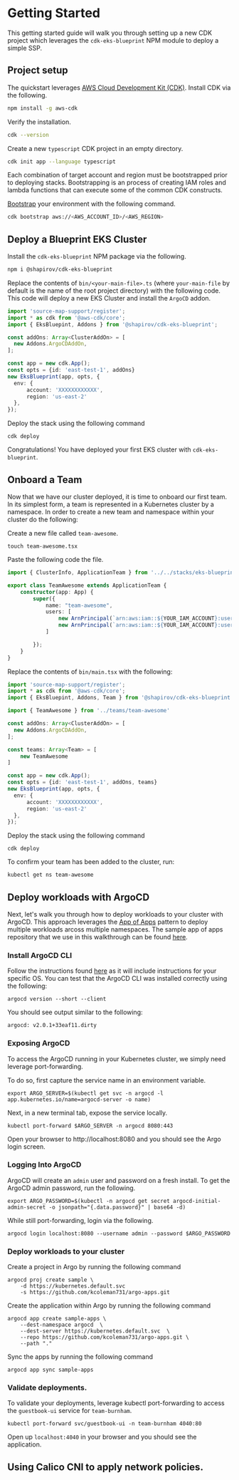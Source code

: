 # Getting Started 

This getting started guide will walk you through setting up a new CDK project which leverages the `cdk-eks-blueprint` NPM module to deploy a simple SSP. 

## Project setup

The quickstart leverages [AWS Cloud Development Kit (CDK)](https://aws.amazon.com/cdk/). Install CDK via the following.

```bash
npm install -g aws-cdk
```

Verify the installation.

```bash
cdk --version
```

Create a new `typescript` CDK project in an empty directory.

```bash
cdk init app --language typescript
```

Each combination of target account and region must be bootstrapped prior to deploying stacks.
Bootstrapping is an process of creating IAM roles and lambda functions that can execute some of the common CDK constructs.

[Bootstrap](https://docs.aws.amazon.com/cdk/latest/guide/bootstrapping.html) your environment with the following command. 

```bash
cdk bootstrap aws://<AWS_ACCOUNT_ID>/<AWS_REGION>
```

## Deploy a Blueprint EKS Cluster

Install the `cdk-eks-blueprint` NPM package via the following.

```bash
npm i @shapirov/cdk-eks-blueprint
```

Replace the contents of `bin/<your-main-file>.ts` (where `your-main-file` by default is the name of the root project directory) with the following code. This code will deploy a new EKS Cluster and install the `ArgoCD` addon.

```typescript
import 'source-map-support/register';
import * as cdk from '@aws-cdk/core';
import { EksBluepint, Addons } from '@shapirov/cdk-eks-blueprint';

const addOns: Array<ClusterAddOn> = [
  new Addons.ArgoCDAddOn,
];

const app = new cdk.App();
const opts = {id: 'east-test-1', addOns}
new EksBlueprint(app, opts, {
  env: {
      account: 'XXXXXXXXXXXX',
      region: 'us-east-2'
  },
});
```

Deploy the stack using the following command

```
cdk deploy
```

Congratulations! You have deployed your first EKS cluster with `cdk-eks-blueprint`. 

## Onboard a Team

Now that we have our cluster deployed, it is time to onboard our first team. In its simplest form, a team is represented in a Kubernetes cluster by a namespace. In order to create a new team and namespace within your cluster do the following:

Create a new file called `team-awesome`.

```
touch team-awesome.tsx
```

Paste the following code the file. 

```typescript
import { ClusterInfo, ApplicationTeam } from '../../stacks/eks-blueprint-stack';

export class TeamAwesome extends ApplicationTeam {
    constructor(app: App) {
        super({
            name: "team-awesome",
            users: [
                new ArnPrincipal(`arn:aws:iam::${YOUR_IAM_ACCOUNT}:user/user1`),  
                new ArnPrincipal(`arn:aws:iam::${YOUR_IAM_ACCOUNT}:user/user2`)
            ]

        });
    }
}
```

Replace the contents of `bin/main.tsx` with the following:

```typescript
import 'source-map-support/register';
import * as cdk from '@aws-cdk/core';
import { EksBluepint, Addons, Team } from '@shapirov/cdk-eks-blueprint';

import { TeamAwesome } from '../teams/team-awesome'

const addOns: Array<ClusterAddOn> = [
  new Addons.ArgoCDAddOn,
];

const teams: Array<Team> = [
    new TeamAwesome
]

const app = new cdk.App();
const opts = {id: 'east-test-1', addOns, teams}
new EksBlueprint(app, opts, {
  env: {
      account: 'XXXXXXXXXXXX',
      region: 'us-east-2'
  },
});
```

Deploy the stack using the following command

```
cdk deploy
```

To confirm your team has been added to the cluster, run:

```bash 
kubectl get ns team-awesome
```

## Deploy workloads with ArgoCD

Next, let's walk you through how to deploy workloads to your cluster with ArgoCD. This approach leverages the [App of Apps](https://argoproj.github.io/argo-cd/operator-manual/cluster-bootstrapping/#app-of-apps-pattern) pattern to deploy multiple workloads arcoss multiple namespaces. The sample app of apps repository that we use in this walkthrough can be found [here](https://github.com/kcoleman731/argo-apps.git).

### Install ArgoCD CLI

Follow the instructions found [here](https://argoproj.github.io/argo-cd/cli_installation/) as it will include instructions for your specific OS. You can test that the ArgoCD CLI was installed correctly using the following:

```
argocd version --short --client
```

You should see output similar to the following:

```
argocd: v2.0.1+33eaf11.dirty
```

### Exposing ArgoCD

To access the ArgoCD running in your Kubernetes cluster, we simply need leverage port-forwarding.

To do so, first capture the service name in an environment variable.

```
export ARGO_SERVER=$(kubectl get svc -n argocd -l app.kubernetes.io/name=argocd-server -o name) 
```

Next, in a new terminal tab, expose the service locally.

```
kubectl port-forward $ARGO_SERVER -n argocd 8080:443
```

Open your browser to http://localhost:8080 and you should see the Argo login screen.

### Logging Into ArgoCD

ArgoCD will create an `admin` user and password on a fresh install. To get the ArgoCD admin password, run the following.

```
export ARGO_PASSWORD=$(kubectl -n argocd get secret argocd-initial-admin-secret -o jsonpath="{.data.password}" | base64 -d)
```

While still port-forwarding, login via the following.

```
argocd login localhost:8080 --username admin --password $ARGO_PASSWORD
```

### Deploy workloads to your cluster

Create a project in Argo by running the following command

```
argocd proj create sample \
    -d https://kubernetes.default.svc
    -s https://github.com/kcoleman731/argo-apps.git
```

Create the application within Argo by running the following command

```
argocd app create sample-apps \
    --dest-namespace argocd  \
    --dest-server https://kubernetes.default.svc  \
    --repo https://github.com/kcoleman731/argo-apps.git \
    --path "."
```

Sync the apps by running the following command

```
argocd app sync sample-apps 
```

### Validate deployments. 

To validate your deployments, leverage kubectl port-forwarding to access the `guestbook-ui` service for `team-burnham`.

```
kubectl port-forward svc/guestbook-ui -n team-burnham 4040:80
```

Open up `localhost:4040` in your browser and you should see the application. 

## Using Calico CNI to apply network policies.






